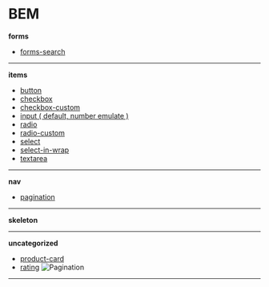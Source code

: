 BEM
===
__forms__
* [forms-search](https://github.com/bikkuri/BEM/tree/master/forms/forms-search)

- - -

__items__
* [button](https://github.com/bikkuri/BEM/tree/master/items/button)
* [checkbox](https://github.com/bikkuri/BEM/tree/master/items/checkbox)
* [checkbox-custom](https://github.com/bikkuri/BEM/tree/master/items/checkbox-custom)
* [input ( default, number emulate )](https://github.com/bikkuri/BEM/tree/master/items/input)
* [radio](https://github.com/bikkuri/BEM/tree/master/items/radio)
* [radio-custom](https://github.com/bikkuri/BEM/tree/master/items/radio-custom)
* [select](https://github.com/bikkuri/BEM/tree/master/items/select)
* [select-in-wrap](https://github.com/bikkuri/BEM/tree/master/items/select-in-wrap)
* [textarea](https://github.com/bikkuri/BEM/tree/master/items/textarea)

- - -

__nav__
* [pagination](https://github.com/bikkuri/BEM/tree/master/nav/pagination)

- - -

__skeleton__
- - -

__uncategorized__
* [product-card](https://github.com/bikkuri/BEM/tree/master/uncategorized/product-card)
* [rating](https://github.com/bikkuri/BEM/tree/master/uncategorized/rating)
![Pagination](https://github.com/bikkuri/BEM/blob/master/uncategorized/rating/rating.png?raw=true)

- - -
